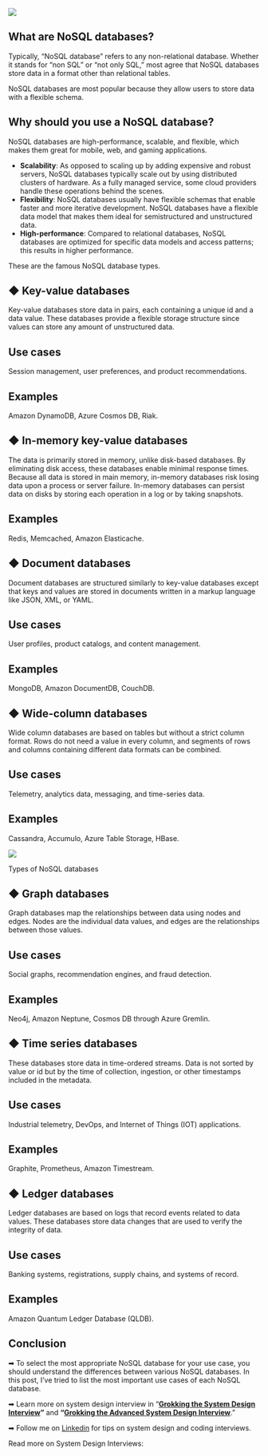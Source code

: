 

![](https://miro.medium.com/v2/resize:fit:630/0*M-fNRUpknwVUDuq2.png)

## What are NoSQL databases?

Typically, “NoSQL database” refers to any non-relational database. Whether it stands for “non SQL” or “not only SQL,” most agree that NoSQL databases store data in a format other than relational tables.

NoSQL databases are most popular because they allow users to store data with a flexible schema.

## Why should you use a NoSQL database?

NoSQL databases are high-performance, scalable, and flexible, which makes them great for mobile, web, and gaming applications.

-   **Scalability**: As opposed to scaling up by adding expensive and robust servers, NoSQL databases typically scale out by using distributed clusters of hardware. As a fully managed service, some cloud providers handle these operations behind the scenes.
-   **Flexibility**: NoSQL databases usually have flexible schemas that enable faster and more iterative development. NoSQL databases have a flexible data model that makes them ideal for semistructured and unstructured data.
-   **High-performance**: Compared to relational databases, NoSQL databases are optimized for specific data models and access patterns; this results in higher performance.

These are the famous NoSQL database types.

## ◆ Key-value databases

Key-value databases store data in pairs, each containing a unique id and a data value. These databases provide a flexible storage structure since values can store any amount of unstructured data.

## **Use cases**

Session management, user preferences, and product recommendations.

## **Examples**

Amazon DynamoDB, Azure Cosmos DB, Riak.

## ◆ In-memory key-value databases

The data is primarily stored in memory, unlike disk-based databases. By eliminating disk access, these databases enable minimal response times. Because all data is stored in main memory, in-memory databases risk losing data upon a process or server failure. In-memory databases can persist data on disks by storing each operation in a log or by taking snapshots.

## Examples

Redis, Memcached, Amazon Elasticache.

## ◆ Document databases

Document databases are structured similarly to key-value databases except that keys and values are stored in documents written in a markup language like JSON, XML, or YAML.

## Use cases

User profiles, product catalogs, and content management.

## Examples

MongoDB, Amazon DocumentDB, CouchDB.

## ◆ Wide-column databases

Wide column databases are based on tables but without a strict column format. Rows do not need a value in every column, and segments of rows and columns containing different data formats can be combined.

## Use cases

Telemetry, analytics data, messaging, and time-series data.

## Examples

Cassandra, Accumulo, Azure Table Storage, HBase.

![](https://miro.medium.com/v2/resize:fit:700/0*qgNwV2MAB92RMp7F.png)

Types of NoSQL databases

## ◆ Graph databases

Graph databases map the relationships between data using nodes and edges. Nodes are the individual data values, and edges are the relationships between those values.

## Use cases

Social graphs, recommendation engines, and fraud detection.

## Examples

Neo4j, Amazon Neptune, Cosmos DB through Azure Gremlin.

## ◆ Time series databases

These databases store data in time-ordered streams. Data is not sorted by value or id but by the time of collection, ingestion, or other timestamps included in the metadata.

## Use cases

Industrial telemetry, DevOps, and Internet of Things (IOT) applications.

## Examples

Graphite, Prometheus, Amazon Timestream.

## ◆ **Ledger databases**

Ledger databases are based on logs that record events related to data values. These databases store data changes that are used to verify the integrity of data.

## Use cases

Banking systems, registrations, supply chains, and systems of record.

## Examples

Amazon Quantum Ledger Database (QLDB).

## Conclusion

➡ To select the most appropriate NoSQL database for your use case, you should understand the differences between various NoSQL databases. In this post, I’ve tried to list the most important use cases of each NoSQL database.

➡ Learn more on system design interview in “[**Grokking the System Design Interview**](https://designgurus.org/course/grokking-the-system-design-interview)**”** and **“**[**Grokking the Advanced System Design Interview**](https://designgurus.org/course/grokking-the-advanced-system-design-interview).”

➡ Follow me on [Linkedin](https://www.linkedin.com/in/arslanahmad/) for tips on system design and coding interviews.

Read more on System Design Interviews: